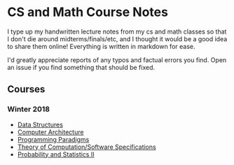 # CS and Math Course Notes

I type up my handwritten lecture notes from my cs and math classes so that I don't die around 
midterms/finals/etc, and I thought it would be a good idea to share them online! Everything is written in markdown for ease. 

I'd greatly appreciate reports of any typos and factual errors you find. Open an issue if you find something that should be fixed.

## Courses

### Winter 2018
* [Data Structures](http://karishmadaga.com/course-notes/cisc235.html)
* [Computer Architecture](http://karishmadaga.com/course-notes/cisc221.html)
* [Programming Paradigms](http://karishmadaga.com/course-notes/cisc260.html)
* [Theory of Computation/Software Specifications](http://karishmadaga.com/course-notes/cisc223.html)
* [Probability and Statistics II](http://karishmadaga.com/course-notes/stat269.html)
